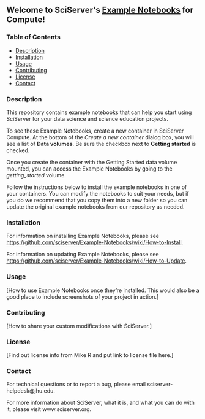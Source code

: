 ﻿<h2>Welcome to SciServer's <a href='https://github.com/sciserver/Example-Notebooks'>Example Notebooks</a> for Compute!</h2>

<h3>Table of Contents</h3>
<ul>
<li><a href="#description">Description</a></li>
<li><a href="#installation">Installation</a></li>
<li><a href="#usage">Usage</a></li>
<li><a href="#contributing">Contributing</a></li>
<li><a href="#license">License</a></li>
<li><a href="#contact">Contact</a></li>
</ul>

<h3 id="description">Description</h3>

<p>This repository contains example notebooks that can help you start using SciServer for your data science and science education projects.</p>

<p>To see these Example Notebooks, create a new container in SciServer Compute. At the bottom of the <em>Create a new container</em> dialog box, you will see a list of <strong>Data volumes</strong>. Be sure the checkbox next to <strong>Getting started</strong> is checked.</p>

<p>Once you create the container with the Getting Started data volume mounted, you can access the Example Notebooks by going to the <em>getting_started</em> volume.

Follow the instructions below to install the example notebooks in one of your containers. You can modify the notebooks to suit your needs, but if you do we recommend that you copy them into a new folder so you can update the original example notebooks from our repository as needed.</p>

<h3 id="installation">Installation</h3>

For information on installing Example Notebooks, please see https://github.com/sciserver/Example-Notebooks/wiki/How-to-Install.

For information on updating Example Notebooks, please see https://github.com/sciserver/Example-Notebooks/wiki/How-to-Update.

<h3 id="usage">Usage</h3>

[How to use Example Notebooks once they’re installed. This would also be a good place to include screenshots of your project in action.]

<h3 id="contributing">Contributing</h3>

[How to share your custom modifications with SciServer.]

<h3 id="license">License</h3>

[Find out license info from Mike R and put link to license file here.]

<h3 id="contact">Contact</h3>

<p>For technical questions or to report a bug, please email sciserver-helpdesk@jhu.edu.</p>
<p>For more information about SciServer, what it is, and what you can do with it, please visit www.sciserver.org.</p>
